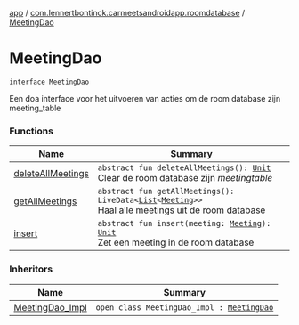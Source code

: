 [app](../../index.md) / [com.lennertbontinck.carmeetsandroidapp.roomdatabase](../index.md) / [MeetingDao](./index.md)

# MeetingDao

`interface MeetingDao`

Een doa interface voor het uitvoeren van acties om de room database zijn meeting_table

### Functions

| Name | Summary |
|---|---|
| [deleteAllMeetings](delete-all-meetings.md) | `abstract fun deleteAllMeetings(): `[`Unit`](https://kotlinlang.org/api/latest/jvm/stdlib/kotlin/-unit/index.html)<br>Clear de room database zijn *meetingtable* |
| [getAllMeetings](get-all-meetings.md) | `abstract fun getAllMeetings(): LiveData<`[`List`](https://kotlinlang.org/api/latest/jvm/stdlib/kotlin.collections/-list/index.html)`<`[`Meeting`](../../com.lennertbontinck.carmeetsandroidapp.models/-meeting/index.md)`>>`<br>Haal alle meetings uit de room database |
| [insert](insert.md) | `abstract fun insert(meeting: `[`Meeting`](../../com.lennertbontinck.carmeetsandroidapp.models/-meeting/index.md)`): `[`Unit`](https://kotlinlang.org/api/latest/jvm/stdlib/kotlin/-unit/index.html)<br>Zet een meeting in de room database |

### Inheritors

| Name | Summary |
|---|---|
| [MeetingDao_Impl](../-meeting-dao_-impl/index.md) | `open class MeetingDao_Impl : `[`MeetingDao`](./index.md) |
